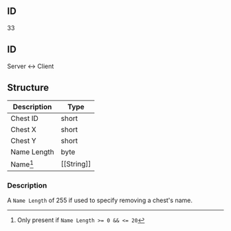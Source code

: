 ## ID
33

## ID
Server <-> Client

## Structure
| Description | Type |
|-------------|------|
| Chest ID    | short |
| Chest X     | short |
| Chest Y     | short |
| Name Length | byte |
| Name[^1]     | [[String]] |

[^1]: Only present if `Name Length >= 0 && <= 20`

### Description
A `Name Length` of 255 if used to specify removing a chest's name.